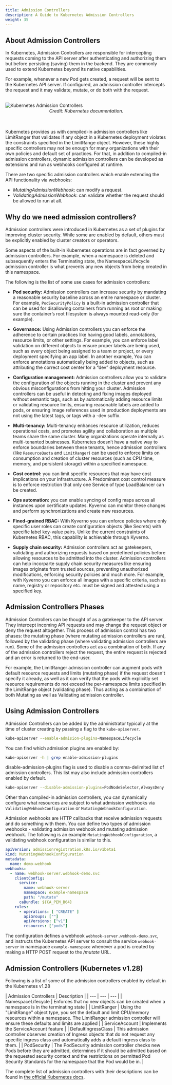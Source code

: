 ```yaml
---
title: Admission Controllers
description: A Guide to Kubernetes Admission Controllers
weight: 35
---
```


## About Admission Controllers

In Kubernetes, Admission Controllers are responsible for intercepting requests coming to the API server after authenticating and authorizing them but before persisting (saving) them in the backend. They are commonly used to extend Kubernetes beyond its native capabilities.

For example, whenever a new Pod gets created, a request will be sent to the Kubernetes API server. If configured, an admission controller intercepts the request and it may validate, mutate, or do both with the request.

<br>

<img src="/images/kubernetes-admission-controllers.png" alt="Kubernetes Admission Controllers" />

<center>
<i>Credit: Kubernetes documentation.</i>
</center>
<br></br>

Kubernetes provides us with compiled-in admission controllers like LimitRanger that validates if any object in a Kubernetes deployment violates the constraints specified in the LimitRange object. However, these highly specific controllers may not be enough for many organizations with their own policies and default set of practices. For that, in addition to compiled-in admission controllers, dynamic admission controllers can be developed as extensions and run as webhooks configured at runtime.

There are two specific admission controllers which enable extending the API functionality via webhooks:

- _MutatingAdmissionWebhook_: can modify a request.
- _ValidatingAdmissionWebhook_: can validate whether the request should be allowed to run at all.

## Why do we need admission controllers?

Admission controllers were introduced in Kubernetes as a set of plugins for improving cluster security. While some are enabled by default, others must be explicitly enabled by cluster creators or operators.

Some aspects of the built-in Kubernetes operations are in fact governed by admission controllers. For example, when a namespace is deleted and subsequently enters the Terminating state, the NamespaceLifecycle admission controller is what prevents any new objects from being created in this namespace.

The following is the list of some use cases for admission controllers:

- **Pod security:** Admission controllers can increase security by mandating a reasonable security baseline across an entire namespace or cluster. For example, `PodSecurityPolicy` is a built-in admission controller that can be used for disallowing containers from running as root or making sure the container’s root filesystem is always mounted read-only (for example).

- **Governance:** Using Admission controllers you can enforce the adherence to certain practices like having good labels, annotations, resource limits, or other settings. For example, you can enforce label validation on different objects to ensure proper labels are being used, such as every object being assigned to a team or project, or every deployment specifying an app label. In another example, You can enforce annotations automatically being added to objects, such as attributing the correct cost center for a “dev” deployment resource.

- **Configuration management:** Admission controllers allow you to validate the configuration of the objects running in the cluster and prevent any obvious misconfigurations from hitting your cluster. Admission controllers can be useful in detecting and fixing images deployed without semantic tags, such as by automatically adding resource limits or validating resource limits, ensuring reasonable labels are added to pods, or ensuring image references used in production deployments are not using the latest tags, or tags with a -dev suffix.

- **Multi-tenancy:** Multi-tenancy enhances resource utilization, reduces operational costs, and promotes agility and collaboration as multiple teams share the same cluster. Many organizations operate internally as multi-tenanted businesses. Kubernetes doesn’t have a native way to enforce boundaries between these tenants, hence admission controllers (like `ResourceQuota` and `LimitRanger`) can be used to enforce limits on consumption and creation of cluster resources (such as CPU time, memory, and persistent storage) within a specified namespace.

- **Cost control:** you can limit specific resources that may have cost implications on your infrastructure. A Predominant cost control measure is to enforce restriction that only one Service of type LoadBalancer can be created.

- **Ops automation:** you can enable syncing of config maps across all instances upon certificate updates. Kyverno can monitor these changes and perform synchronizations and create new resources.

- **Fined-grained RBAC:** With Kyverno you can enforce policies where only specific user roles can create configuration objects (like Secrets) with specific label key-value pairs. Unlike the current constraints of Kubernetes RBAC, this capability is achievable through Kyverno.

- **Supply chain security:** Admission controllers act as gatekeepers, validating and authorizing requests based on predefined policies before allowing resources to be admitted into the cluster. Admission controllers can help incorparte supply chain security measures like ensuring images originate from trusted sources, preventing unauthorized modifications, enforcing security policies and much more. For example, with Kyverno you can enforce all images with a specific criteria, such as name, registry or repository etc. must be signed and attested using a specified key.

## Admission Controllers Phases

Admission Controllers can be thought of as a gatekeeper to the API server. They intercept incoming API requests and may change the request object or deny the request altogether. This process of admission control has two phases: the mutating phase (where mutating admission controllers are run), followed by the validating phase (where validating admission controllers are run). Some of the admission controllers act as a combination of both. If any of the admission controllers reject the request, the entire request is rejected and an error is returned to the end-user.

For example, the LimitRanger admission controller can augment pods with default resource requests and limits (mutating phase) if the request doesn't specify it already, as well as it can verify that the pods with explicitly set resource requirements do not exceed the per-namespace limits specified in the LimitRange object (validating phase). Thus acting as a combination of both Mutating as well as Validating admission controller.

## Using Admission Controllers

Admission Controllers can be added by the administrator typically at the time of cluster creating by passing a flag to the `kube-apiserver`.

```sh
kube-apiserver --enable-admision-plugins=NamespaceLifecycle
```

 You can find which admission plugins are enabled by:

```sh
kube-apiserver -h | grep enable-admission-plugins
```

disable-admission-plugins flag is used to disable a comma-delimited list of admission controllers. This list may also include admission controllers enabled by default.

```sh
kube-apiserver --disable-admission-plugins=PodNodeSelector,AlwaysDeny
```

Other than compiled-in admission controllers, you can dynamically configure what resources are subject to what admission webhooks via `ValidatingWebhookConfiguration` or `MutatingWebhookConfiguration`.

Admission webhooks are HTTP callbacks that receive admission requests and do something with them. You can define two types of admission webhooks - validating admission webhook and mutating admission webhook. The following is an example `MutatingWebhookConfiguration`, a validating webhook configuration is similar to this.

```yaml
apiVersion: admissionregistration.k8s.io/v1beta1
kind: MutatingWebhookConfiguration
metadata:
  name: demo-webhook
webhooks:
  - name: webhook-server.webhook-demo.svc
    clientConfig:
      service:
        name: webhook-server
        namespace: example-namespace
        path: "/mutate"
      caBundle: ${CA_PEM_B64}
    rules:
      - operations: [ "CREATE" ]
        apiGroups: [""]
        apiVersions: ["v1"]
        resources: ["pods"]
```

The configuration defines a webhook `webhook-server.webhook-demo.svc`, and instructs the Kubernetes API server to consult the service `webhook-server` in namespace `example-namespace` whenever a pod is created by making a HTTP POST request to the */mutate* URL.

## Admission Controllers (Kubernetes v1.28)

Following is a list of some of the admission controllers enabled by default in the Kubernetes v1.28

| Admission Controllers | Description |
| --- | --- | --- |
| NamespaceLifecycle | Enforces that no new objects can be created when a namespace is in the terminating state |
| LimitRanger | Using the "LimitRange" object type, you set the default and limit CPU/memory resources within a namespace. The LimitRanger admission controller will ensure these defaults and limits are applied |
| ServiceAccount | Implements the ServiceAccount feature |
| DefaultIngressClass | This admission controller observes creation of Ingress objects that do not request any specific ingress class and automatically adds a default ingress class to them. |
| PodSecurity | The PodSecurity admission controller checks new Pods before they are admitted, determines if it should be admitted based on the requested security context and the restrictions on permitted Pod Security Standards for the namespace that the Pod would be in. |

The complete list of admission controllers with their descriptions can be found in [the official Kubernetes docs](https://kubernetes.io/docs/reference/access-authn-authz/admission-controllers/#what-does-each-admission-controller-do).
